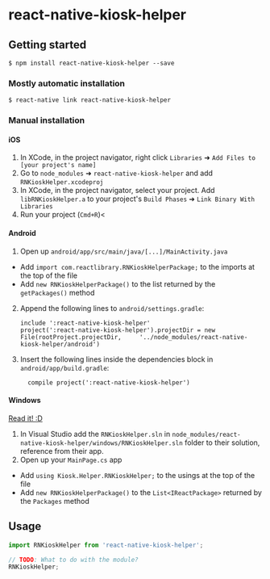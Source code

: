 
# react-native-kiosk-helper

## Getting started

`$ npm install react-native-kiosk-helper --save`

### Mostly automatic installation

`$ react-native link react-native-kiosk-helper`

### Manual installation


#### iOS

1. In XCode, in the project navigator, right click `Libraries` ➜ `Add Files to [your project's name]`
2. Go to `node_modules` ➜ `react-native-kiosk-helper` and add `RNKioskHelper.xcodeproj`
3. In XCode, in the project navigator, select your project. Add `libRNKioskHelper.a` to your project's `Build Phases` ➜ `Link Binary With Libraries`
4. Run your project (`Cmd+R`)<

#### Android

1. Open up `android/app/src/main/java/[...]/MainActivity.java`
  - Add `import com.reactlibrary.RNKioskHelperPackage;` to the imports at the top of the file
  - Add `new RNKioskHelperPackage()` to the list returned by the `getPackages()` method
2. Append the following lines to `android/settings.gradle`:
  	```
  	include ':react-native-kiosk-helper'
  	project(':react-native-kiosk-helper').projectDir = new File(rootProject.projectDir, 	'../node_modules/react-native-kiosk-helper/android')
  	```
3. Insert the following lines inside the dependencies block in `android/app/build.gradle`:
  	```
      compile project(':react-native-kiosk-helper')
  	```

#### Windows
[Read it! :D](https://github.com/ReactWindows/react-native)

1. In Visual Studio add the `RNKioskHelper.sln` in `node_modules/react-native-kiosk-helper/windows/RNKioskHelper.sln` folder to their solution, reference from their app.
2. Open up your `MainPage.cs` app
  - Add `using Kiosk.Helper.RNKioskHelper;` to the usings at the top of the file
  - Add `new RNKioskHelperPackage()` to the `List<IReactPackage>` returned by the `Packages` method


## Usage
```javascript
import RNKioskHelper from 'react-native-kiosk-helper';

// TODO: What to do with the module?
RNKioskHelper;
```
  